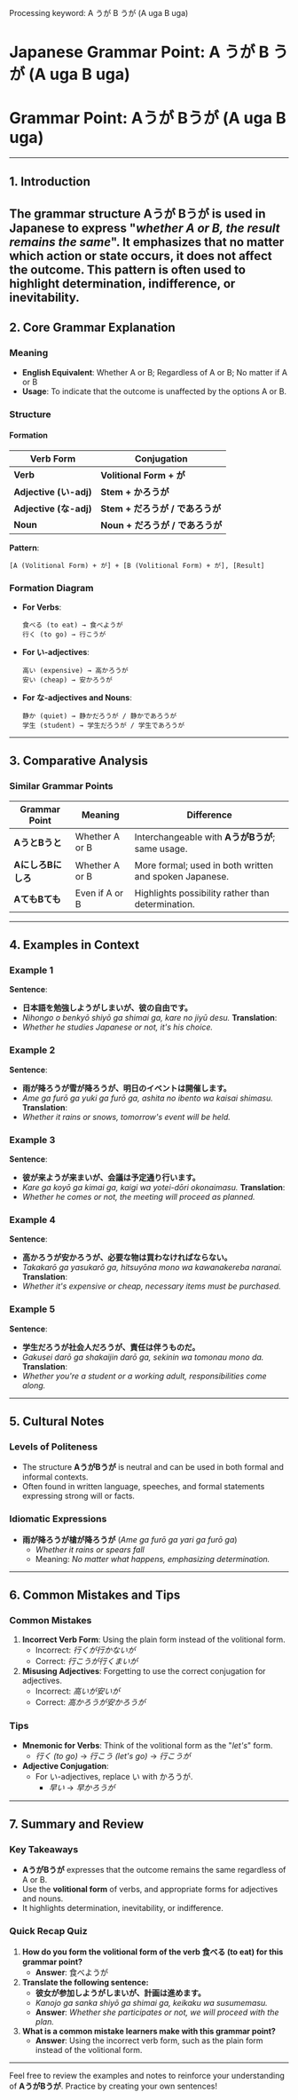 Processing keyword: A うが B うが (A uga B uga)
# Japanese Grammar Point: A うが B うが (A uga B uga)
# Grammar Point: Aうが Bうが (A uga B uga)

---
## 1. Introduction
The grammar structure **Aうが Bうが** is used in Japanese to express "*whether A or B, the result remains the same*". It emphasizes that no matter which action or state occurs, it does not affect the outcome. This pattern is often used to highlight determination, indifference, or inevitability.
---
## 2. Core Grammar Explanation
### Meaning
- **English Equivalent**: Whether A or B; Regardless of A or B; No matter if A or B
- **Usage**: To indicate that the outcome is unaffected by the options A or B.
### Structure
#### Formation
| Verb Form | Conjugation |
|-----------|-------------|
| **Verb**  | **Volitional Form + が** |
| **Adjective (い-adj)** | **Stem + かろうが** |
| **Adjective (な-adj)** | **Stem + だろうが / であろうが** |
| **Noun** | **Noun + だろうが / であろうが** |
**Pattern**:
```
[A (Volitional Form) + が] + [B (Volitional Form) + が], [Result]
```
### Formation Diagram
- **For Verbs**:
  ```
  食べる (to eat) → 食べようが
  行く (to go) → 行こうが
  ```
- **For い-adjectives**:
  ```
  高い (expensive) → 高かろうが
  安い (cheap) → 安かろうが
  ```
- **For な-adjectives and Nouns**:
  ```
  静か (quiet) → 静かだろうが / 静かであろうが
  学生 (student) → 学生だろうが / 学生であろうが
  ```
---
## 3. Comparative Analysis
### Similar Grammar Points
| Grammar Point | Meaning | Difference |
|---------------|---------|------------|
| **AうとBうと** | Whether A or B | Interchangeable with **AうがBうが**; same usage. |
| **AにしろBにしろ** | Whether A or B | More formal; used in both written and spoken Japanese. |
| **AてもBても** | Even if A or B | Highlights possibility rather than determination. |
---
## 4. Examples in Context
### Example 1
**Sentence**:
- **日本語を勉強しようがしまいが、彼の自由です。**
- *Nihongo o benkyō shiyō ga shimai ga, kare no jiyū desu.*
**Translation**:
- *Whether he studies Japanese or not, it's his choice.*
### Example 2
**Sentence**:
- **雨が降ろうが雪が降ろうが、明日のイベントは開催します。**
- *Ame ga furō ga yuki ga furō ga, ashita no ibento wa kaisai shimasu.*
**Translation**:
- *Whether it rains or snows, tomorrow's event will be held.*
### Example 3
**Sentence**:
- **彼が来ようが来まいが、会議は予定通り行います。**
- *Kare ga koyō ga kimai ga, kaigi wa yotei-dōri okonaimasu.*
**Translation**:
- *Whether he comes or not, the meeting will proceed as planned.*
### Example 4
**Sentence**:
- **高かろうが安かろうが、必要な物は買わなければならない。**
- *Takakarō ga yasukarō ga, hitsuyōna mono wa kawanakereba naranai.*
**Translation**:
- *Whether it's expensive or cheap, necessary items must be purchased.*
### Example 5
**Sentence**:
- **学生だろうが社会人だろうが、責任は伴うものだ。**
- *Gakusei darō ga shakaijin darō ga, sekinin wa tomonau mono da.*
**Translation**:
- *Whether you're a student or a working adult, responsibilities come along.*
---
## 5. Cultural Notes
### Levels of Politeness
- The structure **AうがBうが** is neutral and can be used in both formal and informal contexts.
- Often found in written language, speeches, and formal statements expressing strong will or facts.
### Idiomatic Expressions
- **雨が降ろうが槍が降ろうが** (*Ame ga furō ga yari ga furō ga*)
  - *Whether it rains or spears fall*
  - Meaning: *No matter what happens, emphasizing determination.*
---
## 6. Common Mistakes and Tips
### Common Mistakes
1. **Incorrect Verb Form**: Using the plain form instead of the volitional form.
   - Incorrect: *行くが行かないが*
   - Correct: *行こうが行くまいが*
2. **Misusing Adjectives**: Forgetting to use the correct conjugation for adjectives.
   - Incorrect: *高いが安いが*
   - Correct: *高かろうが安かろうが*
### Tips
- **Mnemonic for Verbs**: Think of the volitional form as the "*let's*" form.
  - *行く (to go)* → *行こう (let's go)* → *行こうが*
- **Adjective Conjugation**:
  - For い-adjectives, replace い with かろうが.
    - *早い* → *早かろうが*
---
## 7. Summary and Review
### Key Takeaways
- **AうがBうが** expresses that the outcome remains the same regardless of A or B.
- Use the **volitional form** of verbs, and appropriate forms for adjectives and nouns.
- It highlights determination, inevitability, or indifference.
### Quick Recap Quiz
1. **How do you form the volitional form of the verb 食べる (to eat) for this grammar point?**
   - **Answer**: 食べようが
2. **Translate the following sentence:**
   - **彼女が参加しようがしまいが、計画は進めます。**
   - *Kanojo ga sanka shiyō ga shimai ga, keikaku wa susumemasu.*
   - **Answer**: *Whether she participates or not, we will proceed with the plan.*
3. **What is a common mistake learners make with this grammar point?**
   - **Answer**: Using the incorrect verb form, such as the plain form instead of the volitional form.
---
Feel free to review the examples and notes to reinforce your understanding of **AうがBうが**. Practice by creating your own sentences!

